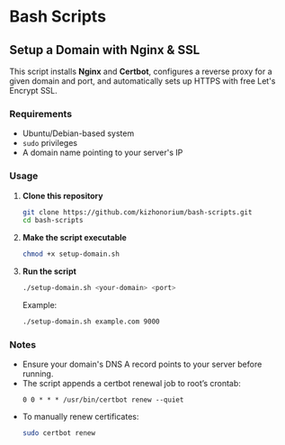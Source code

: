 # Bash Scripts

## Setup a Domain with Nginx & SSL

This script installs **Nginx** and **Certbot**, configures a reverse proxy for a given domain and port, and automatically sets up HTTPS with free Let's Encrypt SSL.

### Requirements
- Ubuntu/Debian-based system
- `sudo` privileges
- A domain name pointing to your server's IP

### Usage

1. **Clone this repository**  
   ```bash
   git clone https://github.com/kizhonorium/bash-scripts.git
   cd bash-scripts
   ```

2. **Make the script executable**  
   ```bash
   chmod +x setup-domain.sh
   ```

3. **Run the script**  
   ```bash
   ./setup-domain.sh <your-domain> <port>
   ```
   Example:
   ```bash
   ./setup-domain.sh example.com 9000
   ```

### Notes
- Ensure your domain's DNS A record points to your server before running.
- The script appends a certbot renewal job to root’s crontab:  
  ```
  0 0 * * * /usr/bin/certbot renew --quiet
  ```
- To manually renew certificates:
  ```bash
  sudo certbot renew
  ```
